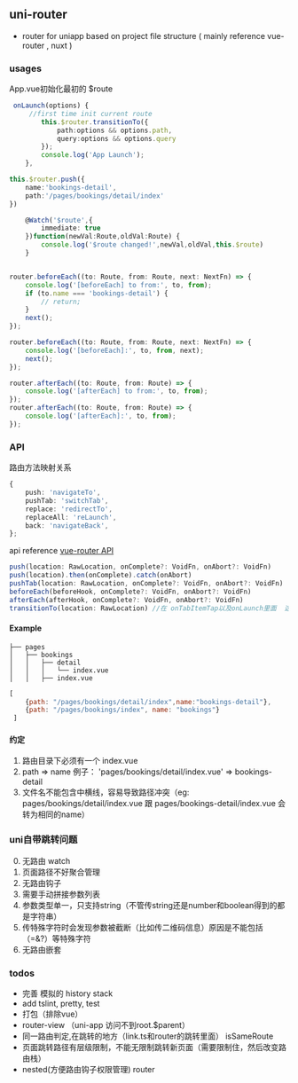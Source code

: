 ##  uni-router
* router for uniapp based on project file structure ( mainly reference vue-router , nuxt )
###  usages

App.vue初始化最初的 $route
```ts
 onLaunch(options) {
     //first time init current route
        this.$router.transitionTo({
            path:options && options.path,
            query:options && options.query
        });
        console.log('App Launch');
    },
```

```ts
this.$router.push({
    name:'bookings-detail',
    path:'/pages/bookings/detail/index'
})
```

```ts 
    @Watch('$route',{
        immediate: true
    })function(newVal:Route,oldVal:Route) {
        console.log('$route changed!',newVal,oldVal,this.$route)
    }
```

```ts

router.beforeEach((to: Route, from: Route, next: NextFn) => {
    console.log('[beforeEach] to from:', to, from);
    if (to.name === 'bookings-detail') {
        // return;
    }
    next();
});

router.beforeEach((to: Route, from: Route, next: NextFn) => {
    console.log('[beforeEach]:', to, from, next);
    next();
});

router.afterEach((to: Route, from: Route) => {
    console.log('[afterEach] to from:', to, from);
});
router.afterEach((to: Route, from: Route) => {
    console.log('[afterEach]:', to, from);
});

```

### API

路由方法映射关系

```ts
{
    push: 'navigateTo',
    pushTab: 'switchTab',
    replace: 'redirectTo',
    replaceAll: 'reLaunch',
    back: 'navigateBack',
};
```

api reference [vue-router API](https://router.vuejs.org/api/#router-push)

```ts
push(location: RawLocation, onComplete?: VoidFn, onAbort?: VoidFn)
push(location).then(onComplete).catch(onAbort)
pushTab(location: RawLocation, onComplete?: VoidFn, onAbort?: VoidFn)
beforeEach(beforeHook, onComplete?: VoidFn, onAbort?: VoidFn)
afterEach(afterHook, onComplete?: VoidFn, onAbort?: VoidFn)
transitionTo(location: RawLocation) //在 onTabItemTap以及onLaunch里面  这种非手动调用的地方手动调用更新 $route
```

#### Example
```
├── pages
│   ├── bookings
│   │   ├── detail
│   │   │   └── index.vue
│   │   ├── index.vue
```

```js
[
    {path: "/pages/bookings/detail/index",name:"bookings-detail"},
    {path: "/pages/bookings/index", name: "bookings"}
 ]
```

#### 约定

1. 路由目录下必须有一个 index.vue
2. path => name 例子： 'pages/bookings/detail/index.vue' => bookings-detail
3. 文件名不能包含中横线，容易导致路径冲突（eg: pages/bookings/detail/index.vue 跟 pages/bookings-detail/index.vue 会转为相同的name）

### uni自带跳转问题

0. 无路由 watch
1. 页面路径不好聚合管理
2. 无路由钩子
3. 需要手动拼接参数列表
4. 参数类型单一，只支持string（不管传string还是number和boolean得到的都是字符串）
5. 传特殊字符时会发现参数被截断（比如传二维码信息）原因是不能包括（=&?）等特殊字符
6. 无路由嵌套

### todos

* 完善 模拟的 history stack
* add tslint, pretty, test
* 打包（排除vue）
* router-view （uni-app 访问不到root.$parent）
* 同一路由判定,在跳转的地方（link.ts和router的跳转里面） isSameRoute
* 页面跳转路径有层级限制，不能无限制跳转新页面（需要限制住，然后改变路由栈）
* nested(方便路由钩子权限管理) router